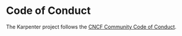 # Code of Conduct
The Karpenter project follows the [CNCF Community Code of Conduct](https://github.com/cncf/foundation/blob/master/code-of-conduct.md).

